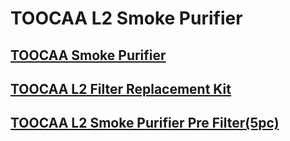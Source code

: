 ﻿---
sidebar_position: 5
sidebar_label: TOOCAA L2 Smoke Purifier
---
# TOOCAA L2 Smoke Purifier
## [TOOCAA Smoke Purifier](https://wiki.toocaa.com/en/toocaa-l2/TOOCAA-L2-Accessories/Smoke-Purifier/smoke-purifier)
## [TOOCAA L2 Filter Replacement Kit](https://wiki.toocaa.com/en/toocaa-l2/TOOCAA-L2-Accessories/Smoke-Purifier/filter-replacement-kit)
## [TOOCAA L2 Smoke Purifier Pre Filter(5pc)](https://wiki.toocaa.com/en/toocaa-l2/TOOCAA-L2-Accessories/Smoke-Purifier/smoke-purifier-pre-filter-5pc)
